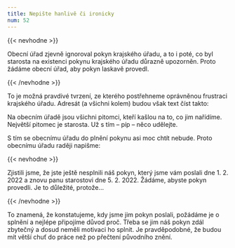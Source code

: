 ```yaml
---
title: Nepište hanlivě či ironicky
num: 52
---
```

{{< nevhodne >}}

Obecní úřad zjevně ignoroval pokyn krajského úřadu, a to i poté, co byl starosta na existenci pokynu krajského úřadu důrazně upozorněn. Proto žádáme obecní úřad, aby pokyn laskavě provedl.

{{< /nevhodne >}}

To je možná pravdivé tvrzení, ze kterého postřehneme oprávněnou frustraci krajského úřadu. Adresát (a všichni kolem) budou však text číst takto:

Na obecním úřadě jsou všichni pitomci, kteří kašlou na to, co jim nařídíme. Největší pitomec je starosta. Už s tím – píp – něco udělejte.

S tím se obecnímu úřadu do plnění pokynu asi moc chtít nebude. Proto obecnímu úřadu raději napišme:

{{< nevhodne >}}

Zjistili jsme, že jste ještě nesplnili náš pokyn, který jsme vám poslali dne 1. 2. 2022 a znovu panu starostovi dne 5. 2. 2022. Žádáme, abyste pokyn provedli. Je to důležité, protože…

{{< /nevhodne >}}

To znamená, že konstatujeme, kdy jsme jim pokyn poslali, požádáme je o splnění a nejlépe připojíme důvod proč. Třeba se jim náš pokyn zdál zbytečný a dosud neměli motivaci ho splnit. Je pravděpodobné, že budou mít větší chuť do práce než po přečtení původního znění.